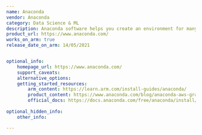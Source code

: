 ```yaml
---
name: Anaconda
vendor: Anaconda
category: Data Science & ML
description: Anaconda software helps you create an environment for many different versions of Python and package versions. Anaconda is also used to install, remove, and upgrade packages in your project environments. 
product_url: https://www.anaconda.com/
works_on_arm: true
release_date_on_arm: 14/05/2021


optional_info:
    homepage_url: https://www.anaconda.com/
    support_caveats:
    alternative_options:
    getting_started_resources:
        arm_content: https://learn.arm.com/install-guides/anaconda/
        product_content: https://www.anaconda.com/blog/anaconda-aws-graviton2
        official_docs: https://docs.anaconda.com/free/anaconda/install/index.html
        
optional_hidden_info:
    other_info: 

---
```

